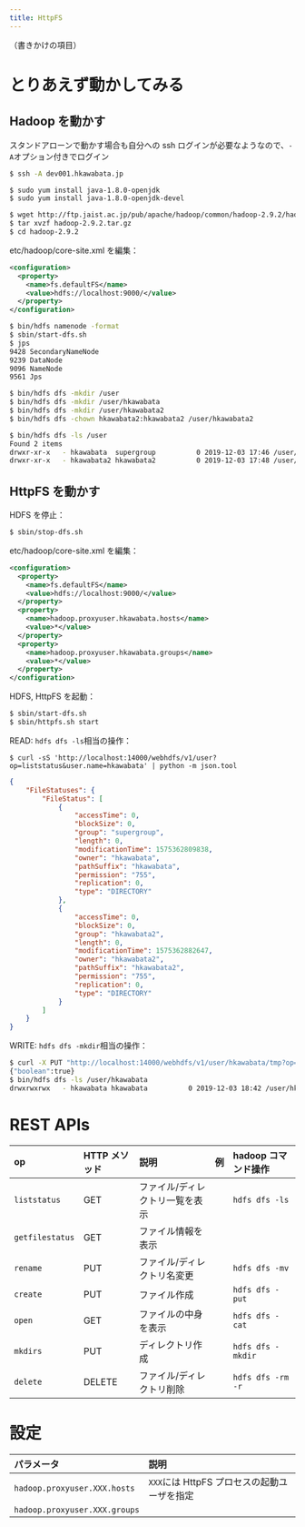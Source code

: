 ```yaml
---
title: HttpFS
---
```


（書きかけの項目）

# とりあえず動かしてみる

## Hadoop を動かす

スタンドアローンで動かす場合も自分への ssh ログインが必要なようなので、`-A`オプション付きでログイン

```bash
$ ssh -A dev001.hkawabata.jp
```

```bash
$ sudo yum install java-1.8.0-openjdk
$ sudo yum install java-1.8.0-openjdk-devel

$ wget http://ftp.jaist.ac.jp/pub/apache/hadoop/common/hadoop-2.9.2/hadoop-2.9.2.tar.gz
$ tar xvzf hadoop-2.9.2.tar.gz
$ cd hadoop-2.9.2
```

etc/hadoop/core-site.xml を編集：

```xml
<configuration>
  <property>
    <name>fs.defaultFS</name>
    <value>hdfs://localhost:9000/</value>
  </property>
</configuration>
```

```bash
$ bin/hdfs namenode -format
$ sbin/start-dfs.sh
$ jps
9428 SecondaryNameNode
9239 DataNode
9096 NameNode
9561 Jps

$ bin/hdfs dfs -mkdir /user
$ bin/hdfs dfs -mkdir /user/hkawabata
$ bin/hdfs dfs -mkdir /user/hkawabata2
$ bin/hdfs dfs -chown hkawabata2:hkawabata2 /user/hkawabata2

$ bin/hdfs dfs -ls /user
Found 2 items
drwxr-xr-x   - hkawabata  supergroup          0 2019-12-03 17:46 /user/hkawabata
drwxr-xr-x   - hkawabata2 hkawabata2          0 2019-12-03 17:48 /user/hkawabata2
```

## HttpFS を動かす

HDFS を停止：

```bash
$ sbin/stop-dfs.sh
```

etc/hadoop/core-site.xml を編集：

```xml
<configuration>
  <property>
    <name>fs.defaultFS</name>
    <value>hdfs://localhost:9000/</value>
  </property>
  <property>
    <name>hadoop.proxyuser.hkawabata.hosts</name>
    <value>*</value>
  </property>
  <property>
    <name>hadoop.proxyuser.hkawabata.groups</name>
    <value>*</value>
  </property>
</configuration>
```

HDFS, HttpFS を起動：

```bash
$ sbin/start-dfs.sh
$ sbin/httpfs.sh start
```

READ: `hdfs dfs -ls`相当の操作：

```
$ curl -sS 'http://localhost:14000/webhdfs/v1/user?op=liststatus&user.name=hkawabata' | python -m json.tool
```

```json
{
    "FileStatuses": {
        "FileStatus": [
            {
                "accessTime": 0,
                "blockSize": 0,
                "group": "supergroup",
                "length": 0,
                "modificationTime": 1575362809838,
                "owner": "hkawabata",
                "pathSuffix": "hkawabata",
                "permission": "755",
                "replication": 0,
                "type": "DIRECTORY"
            },
            {
                "accessTime": 0,
                "blockSize": 0,
                "group": "hkawabata2",
                "length": 0,
                "modificationTime": 1575362882647,
                "owner": "hkawabata2",
                "pathSuffix": "hkawabata2",
                "permission": "755",
                "replication": 0,
                "type": "DIRECTORY"
            }
        ]
    }
}
```

WRITE: `hdfs dfs -mkdir`相当の操作：

```bash
$ curl -X PUT "http://localhost:14000/webhdfs/v1/user/hkawabata/tmp?op=mkdirs&permission=1777&user.name=hkawabata"
{"boolean":true}
$ bin/hdfs dfs -ls /user/hkawabata
drwxrwxrwx   - hkawabata hkawabata          0 2019-12-03 18:42 /user/hkawabata/tmp
```


# REST APIs

| op | HTTP メソッド | 説明 | 例 | hadoop コマンド操作 |
| :-- | :-- | :-- | :-- | :-- |
| `liststatus` | GET | ファイル/ディレクトリ一覧を表示 |  | `hdfs dfs -ls` |
| `getfilestatus` | GET | ファイル情報を表示 |  |  |
| `rename` | PUT | ファイル/ディレクトリ名変更 |  | `hdfs dfs -mv` |
| `create` | PUT | ファイル作成 |  | `hdfs dfs -put` |
| `open` | GET | ファイルの中身を表示 |  | `hdfs dfs -cat` |
| `mkdirs` | PUT | ディレクトリ作成 |  | `hdfs dfs -mkdir` |
| `delete` | DELETE | ファイル/ディレクトリ削除 |  | `hdfs dfs -rm -r` |

# 設定

| パラメータ | 説明 |
| :-- | :-- |
| `hadoop.proxyuser.XXX.hosts` | `XXX`には HttpFS プロセスの起動ユーザを指定 |
| `hadoop.proxyuser.XXX.groups` |  |
